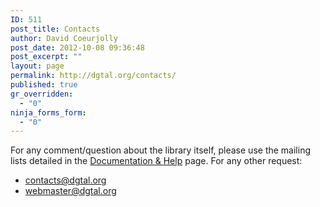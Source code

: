 ```yaml
---
ID: 511
post_title: Contacts
author: David Coeurjolly
post_date: 2012-10-08 09:36:48
post_excerpt: ""
layout: page
permalink: http://dgtal.org/contacts/
published: true
gr_overridden:
  - "0"
ninja_forms_form:
  - "0"
---
```

For any comment/question about the library itself, please use the mailing lists detailed in the [Documentation & Help][1] page. For any other request: 
*   contacts@dgtal.org
*   webmaster@dgtal.org

 [1]: http://dgtal.org/documentation-help/ "Documentation & Help"